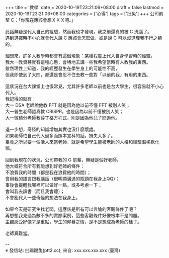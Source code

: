 +++
title = '教學'
date = 2020-10-19T23:21:06+08:00
draft = false
lastmod = 2020-10-19T23:21:06+08:00
categories = ['心得']
tags = ['批兔']
+++
公司前輩 C：「你現在應該會想ＸＸＸ吧。」<br>
<br>
此話無疑是代入自己的經驗，然而我也才發現，我之前還真的被 C 洗腦了。<br>
遇到選擇時不小心就會代入說 C 應該會怎麼做，或是說 C 可以沒道理我不行之類的。<br>
<br>
細想來，許多人教學時都會有這個現象：某種程度上代入自身學習時的經驗。<br>
我大一教資芽就有這種心態，會特地去講一些我希望當時有人教我的東西。<br>
雖然理性上知道，我的經歷發生在學生身上的可能性不高，<br>
但我即使到了大四，都還是會忍不住去教一些對「以前的我」有用的東西。<br>
<br>
這狀況在台大課堂上也很常見，尤其許多老師以前也是台大學生，很容易就不小心代入。<br>
我記得的就有：<br>
大一 DSA 老師說他教 FFT 就是因為他以前不懂 FFT 被別人笑；<br>
大一普生老師認真教 CRISPR，也是因為以前不懂被別人笑；<br>
大一微積分老師教薛丁格方程式，則是因為他兒子問過他。<br>
<br>
退一步想，奇怪的知識增加其實也沒什麼壞處。<br>
如果老師怕自己代入過多而照本宣科的話，損失大多了。<br>
畢竟之所以要一個活人來當老師，就是希望學生能被老師的人格和經驗潛移默化嘛。<br>
<br>
回到我現在的狀況，公司帶我的 G 前輩，無疑是個好老師。<br>
他大概符合所有我能想到好老師的條件：<br>
不浪費我的時間（都是我在浪費他的時間）；<br>
會用我的語言跟我講話（很明顯溝通的瓶頸在我身上QQ）；<br>
事後會提醒我哪裡可以做好一點，或多考慮一下；<br>
會叫我去讀書（而且我會聽）；<br>
不會亂代入一些奇怪的想法在我身上。<br>
<br>
如果今天是研究生找老闆，這應該是所有可以言諭的客觀條件了吧？<br>
再想想我見過為數不多的實際案例，這些客觀條件好像根本不是問題。<br>
主觀感受好像才是重點，學生的仰慕之情，是不是想成為老師的樣子。<br>
<br>
老師真難當。<br>
<br>
--<br>
※ 發信站: 批踢踢兔(ptt2.cc), 來自: xxx.xxx.xxx.xxx (臺灣)<br>
